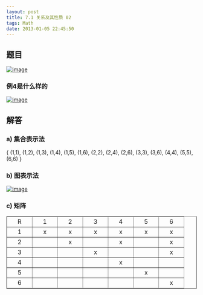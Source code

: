 ```yaml
---
layout: post
title: 7.1 关系及其性质 02
tags: Math
date: 2013-01-05 22:45:50
---
```


## 题目

[![image](http://freewind.me/wp-content/uploads/2013/01/image_thumb79.png "image")](http://freewind.me/wp-content/uploads/2013/01/image79.png)

### 例4是什么样的

[![image](http://freewind.me/wp-content/uploads/2013/01/image_thumb103.png "image")](http://freewind.me/wp-content/uploads/2013/01/image103.png)

## 解答

### a) 集合表示法

{ (1,1), (1,2), (1,3), (1,4), (1,5), (1,6), (2,2), (2,4), (2,6), (3,3), (3,6), (4,4), (5,5), (6,6)  }

### b) 图表示法

[![image](http://freewind.me/wp-content/uploads/2013/01/image_thumb104.png "image")](http://freewind.me/wp-content/uploads/2013/01/image104.png)

### c) 矩阵

<p>
<table border="1" cellspacing="0" cellpadding="2" width="350">
<tbody>
<tr>
<td valign="middle" width="50" align="center">R</td>
<td valign="middle" width="50" align="center">1</td>
<td valign="middle" width="50" align="center">2</td>
<td valign="middle" width="50" align="center">3</td>
<td valign="middle" width="50" align="center">4</td>
<td valign="middle" width="50" align="center">5</td>
<td valign="middle" width="50" align="center">6</td>
</tr>
<tr>
<td valign="middle" width="50" align="center">1</td>
<td valign="middle" width="50" align="center">x</td>
<td valign="middle" width="50" align="center">x</td>
<td valign="middle" width="50" align="center">x</td>
<td valign="middle" width="50" align="center">x</td>
<td valign="middle" width="50" align="center">x</td>
<td valign="middle" width="50" align="center">x</td>
</tr>
<tr>
<td valign="middle" width="50" align="center">2</td>
<td valign="middle" width="50" align="center">&nbsp;</td>
<td valign="middle" width="50" align="center">x</td>
<td valign="middle" width="50" align="center">&nbsp;</td>
<td valign="middle" width="50" align="center">x</td>
<td valign="middle" width="50" align="center">&nbsp;</td>
<td valign="middle" width="50" align="center">x</td>
</tr>
<tr>
<td valign="middle" width="50" align="center">3</td>
<td valign="middle" width="50" align="center">&nbsp;</td>
<td valign="middle" width="50" align="center">&nbsp;</td>
<td valign="middle" width="50" align="center">x</td>
<td valign="middle" width="50" align="center">&nbsp;</td>
<td valign="middle" width="50" align="center">&nbsp;</td>
<td valign="middle" width="50" align="center">x</td>
</tr>
<tr>
<td valign="middle" width="50" align="center">4</td>
<td valign="middle" width="50" align="center">&nbsp;</td>
<td valign="middle" width="50" align="center">&nbsp;</td>
<td valign="middle" width="50" align="center">&nbsp;</td>
<td valign="middle" width="50" align="center">x</td>
<td valign="middle" width="50" align="center">&nbsp;</td>
<td valign="middle" width="50" align="center">&nbsp;</td>
</tr>
<tr>
<td valign="middle" width="50" align="center">5</td>
<td valign="middle" width="50" align="center">&nbsp;</td>
<td valign="middle" width="50" align="center">&nbsp;</td>
<td valign="middle" width="50" align="center">&nbsp;</td>
<td valign="middle" width="50" align="center">&nbsp;</td>
<td valign="middle" width="50" align="center">x</td>
<td valign="middle" width="50" align="center">&nbsp;</td>
</tr>
<tr>
<td valign="middle" width="50" align="center">6</td>
<td valign="middle" width="50" align="center">&nbsp;</td>
<td valign="middle" width="50" align="center">&nbsp;</td>
<td valign="middle" width="50" align="center">&nbsp;</td>
<td valign="middle" width="50" align="center">&nbsp;</td>
<td valign="middle" width="50" align="center">&nbsp;</td>
<td valign="middle" width="50" align="center">x</td>
</tr>
</tbody>
</table>
